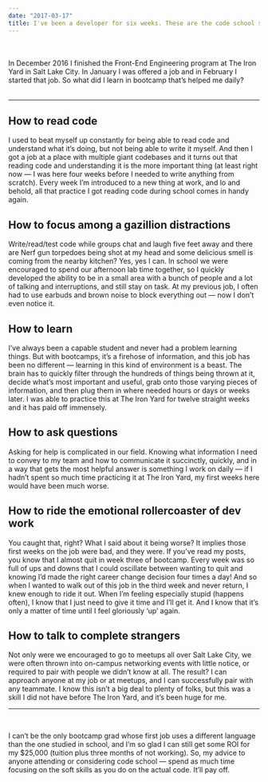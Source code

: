 ```yaml
---
date: "2017-03-17"
title: I've been a developer for six weeks. These are the code school skills I actually use. (blog post)
---
```


<br>
<br>
In December 2016 I finished the Front-End Engineering program at The Iron Yard in Salt Lake City. In January I was offered a job and in February I started that job. So what did I learn in bootcamp that’s helped me daily?
<br>
<br>
<hr>

## How to read code

I used to beat myself up constantly for being able to read code and understand what it’s doing, but not being able to write it myself. And then I got a job at a place with multiple giant codebases and it turns out that reading code and understanding it is the more important thing (at least right now — I was here four weeks before I needed to write anything from scratch). Every week I’m introduced to a new thing at work, and lo and behold, all that practice I got reading code during school comes in handy again.

## How to focus among a gazillion distractions

Write/read/test code while groups chat and laugh five feet away and there are Nerf gun torpedoes being shot at my head and some delicious smell is coming from the nearby kitchen? Yes, yes I can. In school we were encouraged to spend our afternoon lab time together, so I quickly developed the ability to be in a small area with a bunch of people and a lot of talking and interruptions, and still stay on task. At my previous job, I often had to use earbuds and brown noise to block everything out — now I don’t even notice it.

## How to learn

I’ve always been a capable student and never had a problem learning things. But with bootcamps, it’s a firehose of information, and this job has been no different — learning in this kind of environment is a beast. The brain has to quickly filter through the hundreds of things being thrown at it, decide what’s most important and useful, grab onto those varying pieces of information, and then plug them in where needed hours or days or weeks later. I was able to practice this at The Iron Yard for twelve straight weeks and it has paid off immensely.

## How to ask questions

Asking for help is complicated in our field. Knowing what information I need to convey to my team and how to communicate it succinctly, quickly, and in a way that gets the most helpful answer is something I work on daily — if I hadn’t spent so much time practicing it at The Iron Yard, my first weeks here would have been much worse.

## How to ride the emotional rollercoaster of dev work

You caught that, right? What I said about it being worse? It implies those first weeks on the job were bad, and they were. If you’ve read my posts, you know that I almost quit in week three of bootcamp. Every week was so full of ups and downs that I could oscillate between wanting to quit and knowing I’d made the right career change decision four times a day! And so when I wanted to walk out of this job in the third week and never return, I knew enough to ride it out. When I’m feeling especially stupid (happens often), I know that I just need to give it time and I’ll get it. And I know that it’s only a matter of time until I feel gloriously ‘up’ again.

## How to talk to complete strangers

Not only were we encouraged to go to meetups all over Salt Lake City, we were often thrown into on-campus networking events with little notice, or required to pair with people we didn’t know at all. The result? I can approach anyone at my job or at meetups, and I can successfully pair with any teammate. I know this isn’t a big deal to plenty of folks, but this was a skill I did not have before The Iron Yard, and it’s been huge for me.
<br>

<hr>
<br>

I can’t be the only bootcamp grad whose first job uses a different language than the one studied in school, and I’m so glad I can still get some ROI for my $25,000 (tuition plus three months of not working). So, my advice to anyone attending or considering code school — spend as much time focusing on the soft skills as you do on the actual code. It’ll pay off.
